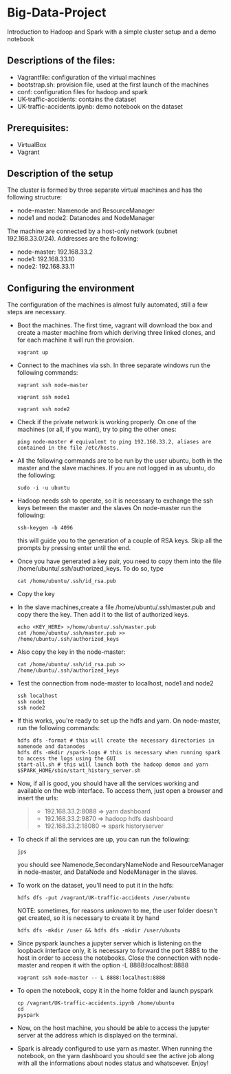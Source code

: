 # Big-Data-Project
Introduction to Hadoop and Spark with a simple cluster setup and a demo notebook

## Descriptions of the files:
-  Vagrantfile: configuration of the virtual machines 
-  bootstrap.sh: provision file, used at the first launch of the machines
-  conf: configuration files for hadoop and spark
-  UK-traffic-accidents: contains the dataset
-  UK-traffic-accidents.ipynb: demo notebook on the dataset


## Prerequisites: 
- VirtualBox
- Vagrant

## Description of the setup
The cluster is formed by three separate virtual machines and has the following structure: 

- node-master: Namenode and ResourceManager
- node1 and node2: Datanodes and NodeManager

The machine are connected by a host-only network (subnet 192.168.33.0/24). Addresses are the following: 
- node-master: 192.168.33.2
- node1: 192.168.33.10
- node2: 192.168.33.11
 
## Configuring the environment 
The configuration of the machines is almost fully automated, still a few steps are necessary. 

- Boot the machines. The first time, vagrant will download the box and create a master machine from which deriving three linked clones, and for each machine it will run the provision.
  ```
  vagrant up
  ```
- Connect to the machines via ssh. In three separate windows run the following commands: 
  ```
  vagrant ssh node-master
  ```
  ```
  vagrant ssh node1
  ```
  ```
  vagrant ssh node2
  ```
- Check if the private network is working properly. On one of the machines (or all, if you want), try to ping the other ones: 
  ```
  ping node-master # equivalent to ping 192.168.33.2, aliases are contained in the file /etc/hosts.
	```
- All the following commands are to be run by the user ubuntu, both in the master and the slave machines. If you are not logged in as ubuntu, do the following:
  ```
  sudo -i -u ubuntu
  ```
- Hadoop needs ssh to operate, so it is necessary to exchange the ssh keys between the master and the slaves On node-master run the following: 
  ```
  ssh-keygen -b 4096
  ```
  this will guide you to the generation of a couple of RSA keys. Skip all the prompts by pressing enter until the end.

- Once you have generated a key pair, you need to copy them into the file /home/ubuntu/.ssh/authorized_keys. To do so, type
  ```
  cat /home/ubuntu/.ssh/id_rsa.pub
  ```
- Copy the key

- In the slave machines,create a file /home/ubuntu/.ssh/master.pub and copy there the key. Then add it to the list of authorized keys.
  ```
  echo <KEY_HERE> >/home/ubuntu/.ssh/master.pub
  cat /home/ubuntu/.ssh/master.pub >> /home/ubuntu/.ssh/authorized_keys
  ```
- Also copy the key in the node-master: 
  ```
  cat /home/ubuntu/.ssh/id_rsa.pub >> /home/ubuntu/.ssh/authorized_keys
  ```

- Test the connection from node-master to localhost, node1 and node2
  ```
  ssh localhost
  ssh node1
  ssh node2
  ```
- If this works, you're ready to set up the hdfs and yarn. On node-master, run the following commands: 
  ```
  hdfs dfs -format # this will create the necessary directories in namenode and datanodes 
  hdfs dfs -mkdir /spark-logs # this is necessary when running spark to access the logs using the GUI
  start-all.sh # this will launch both the hadoop demon and yarn 
  $SPARK_HOME/sbin/start_history_server.sh
  ```
- Now, if all is good, you should have all the services working and available on the web interface. To access them, just open a browser and insert the urls: 
  > - 192.168.33.2:8088   => yarn dashboard
  > - 192.168.33.2:9870   => hadoop hdfs dashboard
  > -  192.168.33.2:18080 => spark historyserver
 
- To check if all the services are up, you can run the following:
  ```
  jps 
  ```
  you should see Namenode,SecondaryNameNode and ResourceManager in node-master, and DataNode and NodeManager in the slaves. 
  
- To work on the dataset, you'll need to put it in the hdfs: 
  ```
  hdfs dfs -put /vagrant/UK-traffic-accidents /user/ubuntu
  ```
  NOTE: sometimes, for reasons unknown to me, the user folder doesn't get created, so it is necessary to create it by hand
  ```
  hdfs dfs -mkdir /user && hdfs dfs -mkdir /user/ubuntu
  ```
- Since pyspark launches a jupyter server which is listening on the loopback interface only, it is necessary to forward the port 8888 to the host in order to access the notebooks.
  Close the connection with node-master and reopen it with the option -L 8888:localhost:8888
  ```
  vagrant ssh node-master -- L 8888:localhost:8888
  ```
- To open the notebook, copy it in the home folder and launch pyspark
  ```
  cp /vagrant/UK-traffic-accidents.ipynb /home/ubuntu
  cd
  pyspark
  ```
- Now, on the host machine, you should be able to access the jupyter server at the address which is displayed on the terminal.
- Spark is already configured to use yarn as master. When running the notebook, on the yarn dashboard you should see the active job along with all the informations about nodes status and whatsoever. Enjoy!

